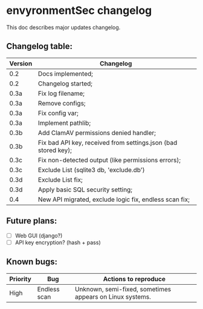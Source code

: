 # envyronmentSec changelog

This doc describes major updates changelog.

## Changelog table:

Version | Changelog
------- | ---------
0.2 | Docs implemented;
0.2 | Changelog started;
0.3a | Fix log filename;
0.3a | Remove configs;
0.3a | Fix config var;
0.3a | Implement pathlib;
0.3b | Add ClamAV permissions denied handler;
0.3b | Fix bad API key, received from settings.json (bad stored key);
0.3c | Fix non-detected output (like permissions errors);
0.3c | Exclude List (sqlite3 db, 'exclude.db')
0.3d | Exclude List fix;
0.3d | Apply basic SQL security setting;
0.4 | New API migrated, exclude logic fix, endless scan fix;

## Future plans:
- [ ] Web GUI (django?)
- [ ] API key encryption? (hash + pass)

## Known bugs:

Priority | Bug | Actions to reproduce
-------- | --- | --------------------
High | Endless scan | Unknown, semi-fixed, sometimes appears on Linux systems.
